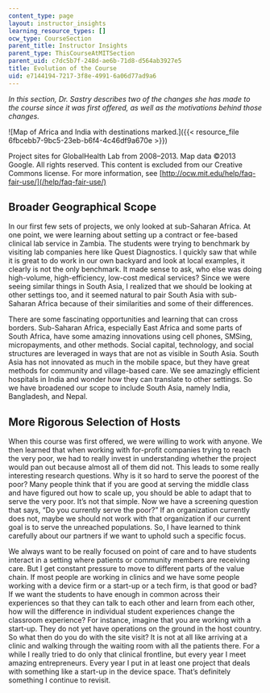 ```yaml
---
content_type: page
layout: instructor_insights
learning_resource_types: []
ocw_type: CourseSection
parent_title: Instructor Insights
parent_type: ThisCourseAtMITSection
parent_uid: c7dc5b7f-248d-ae6b-71d8-d564ab3927e5
title: Evolution of the Course
uid: e7144194-7217-3f8e-4991-6a06d77ad9a6
---
```


_In this section, Dr. Sastry describes two of the changes she has made to the course since it was first offered, as well as the motivations behind those changes._

![Map of Africa and India with destinations marked.]({{< resource_file 6fbcebb7-9bc5-23eb-b6f4-4c46df9a670e >}})

Project sites for GlobalHealth Lab from 2008–2013. Map data ©2013 Google. All rights reserved. This content is excluded from our Creative Commons license. For more information, see [http://ocw.mit.edu/help/faq-fair-use/](/help/faq-fair-use/)

Broader Geographical Scope
--------------------------

In our first few sets of projects, we only looked at sub-Saharan Africa. At one point, we were learning about setting up a contract or fee-based clinical lab service in Zambia. The students were trying to benchmark by visiting lab companies here like Quest Diagnostics. I quickly saw that while it is great to do work in our own backyard and look at local examples, it clearly is not the only benchmark. It made sense to ask, who else was doing high-volume, high-efficiency, low-cost medical services? Since we were seeing similar things in South Asia, I realized that we should be looking at other settings too, and it seemed natural to pair South Asia with sub-Saharan Africa because of their similarities and some of their differences.

There are some fascinating opportunities and learning that can cross borders. Sub-Saharan Africa, especially East Africa and some parts of South Africa, have some amazing innovations using cell phones, SMSing, micropayments, and other methods. Social capital, technology, and social structures are leveraged in ways that are not as visible in South Asia. South Asia has not innovated as much in the mobile space, but they have great methods for community and village-based care. We see amazingly efficient hospitals in India and wonder how they can translate to other settings. So we have broadened our scope to include South Asia, namely India, Bangladesh, and Nepal.

More Rigorous Selection of Hosts
--------------------------------

When this course was first offered, we were willing to work with anyone. We then learned that when working with for-profit companies trying to reach the very poor, we had to really invest in understanding whether the project would pan out because almost all of them did not. This leads to some really interesting research questions. Why is it so hard to serve the poorest of the poor? Many people think that if you are good at serving the middle class and have figured out how to scale up, you should be able to adapt that to serve the very poor. It’s not that simple. Now we have a screening question that says, “Do you currently serve the poor?” If an organization currently does not, maybe we should not work with that organization if our current goal is to serve the unreached populations. So, I have learned to think carefully about our partners if we want to uphold such a specific focus.

We always want to be really focused on point of care and to have students interact in a setting where patients or community members are receiving care. But I get constant pressure to move to different parts of the value chain. If most people are working in clinics and we have some people working with a device firm or a start-up or a tech firm, is that good or bad? If we want the students to have enough in common across their experiences so that they can talk to each other and learn from each other, how will the difference in individual student experiences change the classroom experience? For instance, imagine that you are working with a start-up. They do not yet have operations on the ground in the host country. So what then do you do with the site visit? It is not at all like arriving at a clinic and walking through the waiting room with all the patients there. For a while I really tried to do only that clinical frontline, but every year I meet amazing entrepreneurs. Every year I put in at least one project that deals with something like a start-up in the device space. That’s definitely something I continue to revisit.